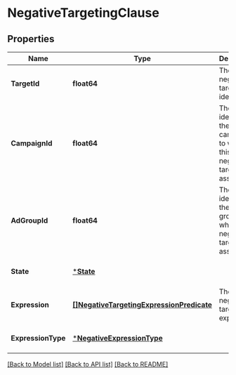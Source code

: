 # NegativeTargetingClause

## Properties
Name | Type | Description | Notes
------------ | ------------- | ------------- | -------------
**TargetId** | **float64** | The negative target identifier. | [optional] [default to null]
**CampaignId** | **float64** | The identifier of the campaign to which this negative target is associated. | [optional] [default to null]
**AdGroupId** | **float64** | The identifier of the ad group to which this negative target is associated. | [optional] [default to null]
**State** | [***State**](State.md) |  | [optional] [default to null]
**Expression** | [**[]NegativeTargetingExpressionPredicate**](NegativeTargetingExpressionPredicate.md) | The negative targeting expression. | [optional] [default to null]
**ExpressionType** | [***NegativeExpressionType**](NegativeExpressionType.md) |  | [optional] [default to null]

[[Back to Model list]](../README.md#documentation-for-models) [[Back to API list]](../README.md#documentation-for-api-endpoints) [[Back to README]](../README.md)

